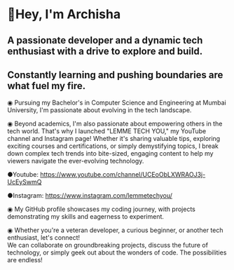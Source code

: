 # 👋Hey, I'm Archisha
## A passionate developer and a dynamic tech enthusiast with a drive to explore and build. 
## Constantly learning and pushing boundaries are what fuel my fire.
◉ Pursuing my Bachelor's in Computer Science and Engineering at Mumbai University, I'm passionate about evolving in the tech landscape.

◉ Beyond academics, I'm also passionate about empowering others in the tech world.
That's why I launched "LEMME TECH YOU," my YouTube channel and Instagram page! Whether it's sharing valuable tips, exploring exciting courses and certifications, or simply demystifying topics, I break down complex tech trends into bite-sized, engaging content to help my viewers navigate the ever-evolving technology.
 
   ●Youtube: https://www.youtube.com/channel/UCEoObLXWRAOJ3j-UcEySwmQ

  ●Instagram: https://www.instagram.com/lemmetechyou/

◉ My GitHub profile showcases my coding journey, with projects demonstrating my skills and eagerness to experiment.

◉ Whether you're a veteran developer, a curious beginner, or another tech enthusiast, let's connect!  
We can collaborate on groundbreaking projects, discuss the future of technology, or simply geek out about the wonders of code.  The possibilities are endless!
<!--
**archisha-dev/archisha-dev** is a ✨ _special_ ✨ repository because its `README.md` (this file) appears on your GitHub profile.

Here are some ideas to get you started:

- 🔭 I’m currently working on ...
- 🌱 I’m currently learning ...
- 👯 I’m looking to collaborate on ...
- 🤔 I’m looking for help with ...
- 💬 Ask me about ...
- 📫 How to reach me: ...
- 😄 Pronouns: ...
- ⚡ Fun fact: ...
-->
